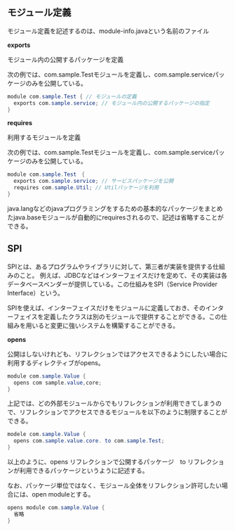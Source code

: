 ## モジュール定義

モジュール定義を記述するのは、module-info.javaという名前のファイル

**exports**

モジュール内の公開するパッケージを定義

次の例では、com.sample.Testモジュールを定義し、com.sample.serviceパッケージのみを公開している。

```Java
module com.sample.Test { // モジュールの定義
  exports com.sample.service; // モジュール内の公開するパッケージの指定
}
```
**requires**

利用するモジュールを定義

次の例では、com.sample.Testモジュールを定義し、com.sample.serviceパッケージのみを公開している。

```Java
module com.sample.Test　{
  exports com.sample.service; // サービスパッケージを公開
  requires com.sample.Util; // Utilパッケージを利用
}
```

java.langなどのjavaプログラミングをするための基本的なパッケージをまとめたjava.baseモジュールが自動的にrequiresされるので、記述は省略することができる。

## SPI

SPIとは、あるプログラムやライブラリに対して、第三者が実装を提供する仕組みのこと。
例えば、JDBCなどはインターフェイスだけを定めて、その実装は各データベースベンダーが提供している。この仕組みをSPI（Service Provider Interface）という。

SPIを使えば、インターフェイスだけをモジュールに定義しておき、そのインターフェイスを定義したクラスは別のモジュールで提供することができる。この仕組みを用いると変更に強いシステムを構築することができる。


**opens**

公開はしないけれども、リフレクションではアクセスできるようにしたい場合に利用するディレクティブがopens。

```java
module com.sample.Value {
  opens com sample.value,core;
}
```

上記では、どの外部モジュールからでもリフレクションが利用できてしまうので、リフレクションでアクセスできるモジュールを以下のように制限することができる。

```java
modele com.sample.Value {
  opens com.sample.value.core. to com.sample.Test;
}
```

以上のように、opens リフレクションで公開するパッケージ　to リフレクションが利用できるパッケージというように記述する。

なお、パッケージ単位ではなく、モジュール全体をリフレクション許可したい場合には、open moduleとする。

```java
opens module com.sample.Value {
  省略
}
```








